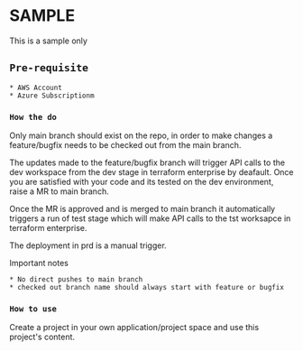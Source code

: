 # SAMPLE

This is a sample only

## `Pre-requisite`

```
* AWS Account
* Azure Subscriptionm
```

### `How the do`

Only main branch should exist on the repo, in order to make changes a feature/bugfix needs to be checked out from the main branch.

The updates made to the feature/bugfix branch will trigger API calls to the dev workspace from the dev stage in terraform enterprise by deafault. Once you are satisfied with your code and its tested on the dev environment, raise a MR to main branch.

Once the MR is approved and is merged to main branch it automatically triggers a run of test stage which will make API calls to the tst worksapce in terraform enterprise.

The deployment in prd is a manual trigger.


Important notes
```
* No direct pushes to main branch
* checked out branch name should always start with feature or bugfix
```

### `How to use`

Create a project in your own application/project space and use this project's content.
